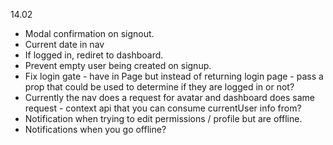 14.02

- Modal confirmation on signout.
- Current date in nav
- If logged in, rediret to dashboard.
- Prevent empty user being created on signup.
- Fix login gate - have in Page but instead of returning login page - pass a prop that could be used to determine
if they are logged in or not?
- Currently the nav does a request for avatar and dashboard does same request - context api that you can consume currentUser info from?
- Notification when trying to edit permissions / profile but are offline.
- Notifications when you go offline?